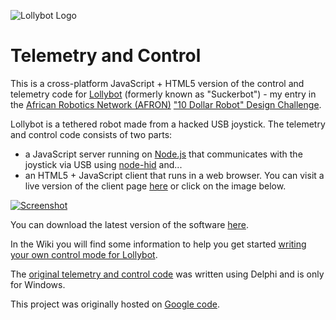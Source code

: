 
![Lollybot Logo](https://cloud.githubusercontent.com/assets/4344677/7550075/8876581c-f67d-11e4-8558-73bf90079fd1.png)

Telemetry and Control
=====================

This is a cross-platform JavaScript + HTML5 version of the control and telemetry code for [Lollybot](http://tomtilley.net/projects/lollybot) (formerly known as "Suckerbot") - my entry in the [African Robotics Network (AFRON)](http://www.robotics-africa.org/) ["10 Dollar Robot" Design Challenge](http://www.robotics-africa.org/afron-design-challenges/10-dollar-robot-design-challenge.html). 

Lollybot is a tethered robot made from a hacked USB joystick.  The telemetry and control code consists of two parts:
 *   a JavaScript server running on [Node.js](http://nodejs.org/) that communicates with the joystick via USB using [node-hid](https://github.com/hanshuebner/node-hid) and... 
 *   an HTML5 + JavaScript client that runs in a web browser.  You can visit a live version of the client page [here](http://tomtilley.net/projects/suckerbot/html5) or click on the image below.

[![Screenshot](https://cloud.githubusercontent.com/assets/4344677/7550074/88494e12-f67d-11e4-9af8-ce391f643913.jpg)](http://tomtilley.net/projects/suckerbot/html5/)

You can download the latest version of the software [here](https://github.com/Tominator2/lollybot/releases/latest). 

In the Wiki you will find some information to help you get started [writing your own control mode for Lollybot](https://github.com/Tominator2/lollybot/wiki/Controlling-Lollybot).

The [original telemetry and control code](https://github.com/Tominator2/suckerbot) was written using Delphi and is only for Windows.

This project was originally hosted on [Google code](https://code.google.com/p/lollybot/). 
